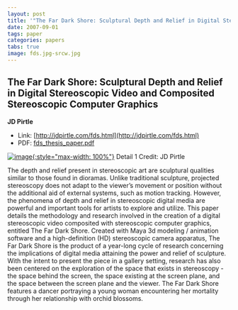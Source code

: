 ```yaml
---
layout: post
title: '"The Far Dark Shore: Sculptural Depth and Relief in Digital Stereoscopic Video and Composited Stereoscopic Computer Graphics"'
date: 2007-09-01
tags: paper
categories: papers
tabs: true
image: fds.jpg-srcw.jpg
---
```


## The Far Dark Shore: Sculptural Depth and Relief in Digital Stereoscopic Video and Composited Stereoscopic Computer Graphics
**JD Pirtle**
- Link: [http://jdpirtle.com/fds.html](http://jdpirtle.com/fds.html)
- PDF: [fds_thesis_paper.pdf](/documents/fds_thesis_paper.pdf)


[![image](https://www.evl.uic.edu/output/originals/fds.jpg-srcw.jpg){:style="max-width: 100%"}](https://www.evl.uic.edu/output/originals/fds.jpg-srcw.jpg)
Detail 1
Credit: JD Pirtle

The depth and relief present in stereoscopic art are sculptural qualities similar to those found in dioramas. Unlike traditional sculpture, projected stereoscopy does not adapt to the viewer&rsquo;s movement or position without the additional aid of external systems, such as motion tracking. However, the phenomena of depth and relief in stereoscopic digital media are powerful and important tools for artists to explore and utilize. This paper details the methodology and research involved in the creation of a digital stereoscopic video composited with stereoscopic computer graphics, entitled The Far Dark Shore. Created with Maya 3d modeling / animation software and a high-definition (HD) stereoscopic camera apparatus, The Far Dark Shore is the product of a year-long cycle of research concerning the implications of digital media attaining the power and relief of sculpture. With the intent to present the piece in a gallery setting, research has also been centered on the exploration of the space that exists in stereoscopy - the space behind the screen, the space existing at the screen plane, and the space between the screen plane and the viewer. The Far Dark Shore features a dancer portraying a young woman encountering her mortality through her relationship with orchid blossoms.